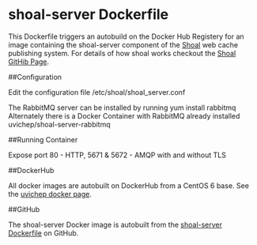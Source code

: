# shoal-server Dockerfile

This Dockerfile triggers an autobuild on the Docker Hub Registery for an image containing the shoal-server component of the [Shoal](https://github.com/hep-gc/shoal) web cache publishing system. For details of how shoal works checkout the [Shoal GitHib Page](https://github.com/hep-gc/shoal).

##Configuration

Edit the configuration file /etc/shoal/shoal_server.conf

The RabbitMQ server can be installed by running yum install rabbitmq Alternately there is a Docker Container with RabbitMQ already installed uvichep/shoal-server-rabbitmq

##Running Container 

Expose port 80 - HTTP, 5671 & 5672 - AMQP with and without TLS

##DockerHub

All docker images are autobuilt on DockerHub from a CentOS 6 base. See the  [uvichep docker page](https://registry.hub.docker.com/repos/uvichep/).


##GitHub

The shoal-server Docker image is autobuilt from the [shoal-server Dockerfile](https://github.com/hep-gc/docker-shoal/blob/master/shoal-server/Dockerfile) on GitHub.

